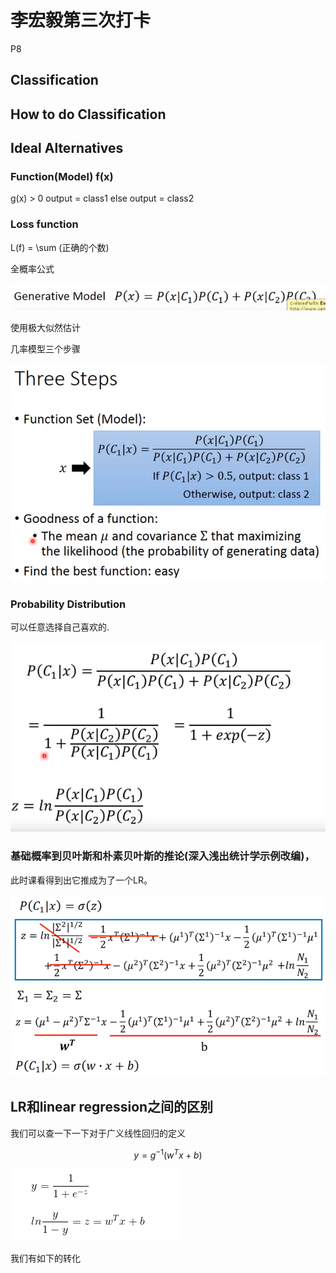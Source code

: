 # 李宏毅第三次打卡
P8

## Classification

## How to do Classification

## Ideal Alternatives

### Function(Model)   f(x)
g(x) > 0 output = class1
else output = class2

### Loss function

L(f) = \sum (正确的个数)

全概率公式

![](./picture/11.PNG)

使用极大似然估计

几率模型三个步骤

![](./picture/three_step.PNG)

### Probability Distribution
可以任意选择自己喜欢的.


![](./picture/12.PNG)


### 基础概率到贝叶斯和朴素贝叶斯的推论(深入浅出统计学示例改编)，

此时课看得到出它推成为了一个LR。

![](./picture/13.PNG)

## LR和linear regression之间的区别
我们可以查一下一下对于广义线性回归的定义

$$y = g^{-1}(w^Tx+b)$$


![](./picture/14.PNG)

我们有如下的转化